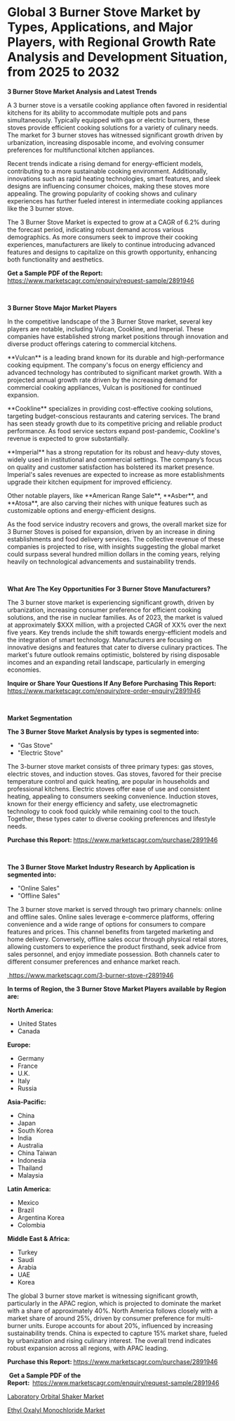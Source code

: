 <p><h1>Global 3 Burner Stove Market by Types, Applications, and Major Players, with Regional Growth Rate Analysis and Development Situation, from 2025 to 2032</h1></p><p><strong>3 Burner Stove Market Analysis and Latest Trends</strong></p>
<p><p>A 3 burner stove is a versatile cooking appliance often favored in residential kitchens for its ability to accommodate multiple pots and pans simultaneously. Typically equipped with gas or electric burners, these stoves provide efficient cooking solutions for a variety of culinary needs. The market for 3 burner stoves has witnessed significant growth driven by urbanization, increasing disposable income, and evolving consumer preferences for multifunctional kitchen appliances.</p><p>Recent trends indicate a rising demand for energy-efficient models, contributing to a more sustainable cooking environment. Additionally, innovations such as rapid heating technologies, smart features, and sleek designs are influencing consumer choices, making these stoves more appealing. The growing popularity of cooking shows and culinary experiences has further fueled interest in intermediate cooking appliances like the 3 burner stove.</p><p>The 3 Burner Stove Market is expected to grow at a CAGR of 6.2% during the forecast period, indicating robust demand across various demographics. As more consumers seek to improve their cooking experiences, manufacturers are likely to continue introducing advanced features and designs to capitalize on this growth opportunity, enhancing both functionality and aesthetics.</p></p>
<p><strong>Get a Sample PDF of the Report:&nbsp;</strong> <a href="https://www.marketscagr.com/enquiry/request-sample/2891946?utm_campaign=2138&utm_medium=2&utm_source=Github&utm_content=ia&utm_term=14032025&utm_id=3-burner-stove">https://www.marketscagr.com/enquiry/request-sample/2891946</a></p>
<p>&nbsp;</p>
<p><strong>3 Burner Stove Major Market Players</strong></p>
<p><p>In the competitive landscape of the 3 Burner Stove market, several key players are notable, including Vulcan, Cookline, and Imperial. These companies have established strong market positions through innovation and diverse product offerings catering to commercial kitchens.</p><p>**Vulcan** is a leading brand known for its durable and high-performance cooking equipment. The company's focus on energy efficiency and advanced technology has contributed to significant market growth. With a projected annual growth rate driven by the increasing demand for commercial cooking appliances, Vulcan is positioned for continued expansion.</p><p>**Cookline** specializes in providing cost-effective cooking solutions, targeting budget-conscious restaurants and catering services. The brand has seen steady growth due to its competitive pricing and reliable product performance. As food service sectors expand post-pandemic, Cookline's revenue is expected to grow substantially.</p><p>**Imperial** has a strong reputation for its robust and heavy-duty stoves, widely used in institutional and commercial settings. The company’s focus on quality and customer satisfaction has bolstered its market presence. Imperial's sales revenues are expected to increase as more establishments upgrade their kitchen equipment for improved efficiency.</p><p>Other notable players, like **American Range Sale**, **Asber**, and **Atosa**, are also carving their niches with unique features such as customizable options and energy-efficient designs. </p><p>As the food service industry recovers and grows, the overall market size for 3 Burner Stoves is poised for expansion, driven by an increase in dining establishments and food delivery services. The collective revenue of these companies is projected to rise, with insights suggesting the global market could surpass several hundred million dollars in the coming years, relying heavily on technological advancements and sustainability trends.</p></p>
<p>&nbsp;</p>
<p><strong>What Are The Key Opportunities For 3 Burner Stove Manufacturers?</strong></p>
<p><p>The 3 burner stove market is experiencing significant growth, driven by urbanization, increasing consumer preference for efficient cooking solutions, and the rise in nuclear families. As of 2023, the market is valued at approximately $XXX million, with a projected CAGR of XX% over the next five years. Key trends include the shift towards energy-efficient models and the integration of smart technology. Manufacturers are focusing on innovative designs and features that cater to diverse culinary practices. The market's future outlook remains optimistic, bolstered by rising disposable incomes and an expanding retail landscape, particularly in emerging economies.</p></p>
<p><strong>Inquire or Share Your Questions If Any Before Purchasing This Report:</strong> <a href="https://www.marketscagr.com/enquiry/pre-order-enquiry/2891946?utm_campaign=2138&utm_medium=2&utm_source=Github&utm_content=ia&utm_term=14032025&utm_id=3-burner-stove">https://www.marketscagr.com/enquiry/pre-order-enquiry/2891946</a></p>
<p>&nbsp;</p>
<p><strong>Market Segmentation</strong></p>
<p><strong>The 3 Burner Stove Market Analysis by types is segmented into:</strong></p>
<p><ul><li>"Gas Stove"</li><li>"Electric Stove"</li></ul></p>
<p><p>The 3-burner stove market consists of three primary types: gas stoves, electric stoves, and induction stoves. Gas stoves, favored for their precise temperature control and quick heating, are popular in households and professional kitchens. Electric stoves offer ease of use and consistent heating, appealing to consumers seeking convenience. Induction stoves, known for their energy efficiency and safety, use electromagnetic technology to cook food quickly while remaining cool to the touch. Together, these types cater to diverse cooking preferences and lifestyle needs.</p></p>
<p><strong>Purchase this Report:&nbsp;</strong><a href="https://www.marketscagr.com/purchase/2891946?utm_campaign=2138&utm_medium=2&utm_source=Github&utm_content=ia&utm_term=14032025&utm_id=3-burner-stove">https://www.marketscagr.com/purchase/2891946</a></p>
<p>&nbsp;</p>
<p><strong>The 3 Burner Stove Market Industry Research by Application is segmented into:</strong></p>
<p><ul><li>"Online Sales"</li><li>"Offline Sales"</li></ul></p>
<p><p>The 3 burner stove market is served through two primary channels: online and offline sales. Online sales leverage e-commerce platforms, offering convenience and a wide range of options for consumers to compare features and prices. This channel benefits from targeted marketing and home delivery. Conversely, offline sales occur through physical retail stores, allowing customers to experience the product firsthand, seek advice from sales personnel, and enjoy immediate possession. Both channels cater to different consumer preferences and enhance market reach.</p></p>
<p><a href="https://www.marketscagr.com/3-burner-stove-r2891946?utm_campaign=2138&utm_medium=2&utm_source=Github&utm_content=ia&utm_term=14032025&utm_id=3-burner-stove">&nbsp;https://www.marketscagr.com/3-burner-stove-r2891946</a></p>
<p><strong>In terms of Region, the 3 Burner Stove Market Players available by Region are:</strong></p>
<p>
    <p> <strong> North America: </strong>
        <ul>
            <li>United States</li>
            <li>Canada</li>
        </ul>
        </p> 
    <p> <strong> Europe: </strong>
        <ul>
            <li>Germany</li>
            <li>France</li>
            <li>U.K.</li>
            <li>Italy</li>
            <li>Russia</li>
        </ul>
        </p> 
    <p> <strong> Asia-Pacific: </strong>
        <ul>
            <li>China</li>
            <li>Japan</li>
            <li>South Korea</li>
            <li>India</li>
            <li>Australia</li>
            <li>China Taiwan</li>
            <li>Indonesia</li>
            <li>Thailand</li>
            <li>Malaysia</li>
        </ul>
        </p> 
    <p> <strong> Latin America: </strong>
        <ul>
            <li>Mexico</li>
            <li>Brazil</li>
            <li>Argentina Korea</li>
            <li>Colombia</li>
        </ul>
        </p> 
    <p> <strong> Middle East & Africa: </strong>
        <ul>
            <li>Turkey</li>
            <li>Saudi</li>
            <li>Arabia</li>
            <li>UAE</li>
            <li>Korea</li>
        </ul>
    </p>
    </p>
<p><p>The global 3 burner stove market is witnessing significant growth, particularly in the APAC region, which is projected to dominate the market with a share of approximately 40%. North America follows closely with a market share of around 25%, driven by consumer preference for multi-burner units. Europe accounts for about 20%, influenced by increasing sustainability trends. China is expected to capture 15% market share, fueled by urbanization and rising culinary interest. The overall trend indicates robust expansion across all regions, with APAC leading.</p></p>
<p><strong>Purchase this Report: </strong><a href="https://www.marketscagr.com/purchase/2891946?utm_campaign=2138&utm_medium=2&utm_source=Github&utm_content=ia&utm_term=14032025&utm_id=3-burner-stove">https://www.marketscagr.com/purchase/2891946</a></p>
<p>&nbsp;<strong>Get a Sample PDF of the Report:&nbsp;&nbsp;</strong><a href="https://www.marketscagr.com/enquiry/request-sample/2891946?utm_campaign=2138&utm_medium=2&utm_source=Github&utm_content=ia&utm_term=14032025&utm_id=3-burner-stove">https://www.marketscagr.com/enquiry/request-sample/2891946</a></p>
<p><strong></strong></p>
<p><p><a href="https://github.com/sofayahoo2023/Market-Research-Report-List-7/blob/main/laboratory-orbital-shaker-market.md?utm_campaign=2138&utm_medium=2&utm_source=Github&utm_content=ia&utm_term=14032025&utm_id=3-burner-stove">Laboratory Orbital Shaker Market</a></p><p><a href="https://github.com/joannesouthgate/Market-Research-Report-List-5/blob/main/ethyl-oxalyl-monochloride-market.md?utm_campaign=2138&utm_medium=2&utm_source=Github&utm_content=ia&utm_term=14032025&utm_id=3-burner-stove">Ethyl Oxalyl Monochloride Market</a></p></p>